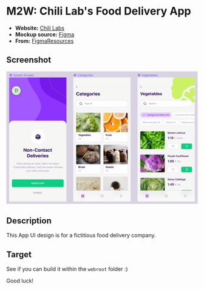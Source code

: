 # M2W: Chili Lab's Food Delivery App

- **Website:** [Chili Labs](https://chililabs.io)
- **Mockup source:** [Figma](https://www.figma.com/file/kZz11aUFyYpXtsgInuJBb9/Delivery-App_UI-Kit-(Copy)?node-id=129%3A0)
- **From:** [FigmaResources](https://www.figmaresources.com/resources/figma-food-delivery-app-ui)

## Screenshot

![Screenshot of the Food Delivery App UI](docs/chili-labs-food-delivery-app.png)

## Description

This App UI design is for a fictitious food delivery company.

## Target

See if you can build it within the `webroot` folder :)

Good luck!
